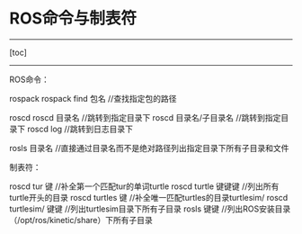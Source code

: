 # ROS命令与制表符

---

[toc]



---



ROS命令：



rospack
rospack find 包名              //查找指定包的路径

roscd 
roscd 目录名                   //跳转到指定目录下
roscd 目录名/子目录名          //跳转到指定目录下
roscd log                     //跳转到日志目录下

rosls 目录名                  //直接通过目录名而不是绝对路径列出指定目录下所有子目录和文件

制表符：

roscd tur <TAB>键                          //补全第一个匹配tur的单词turtle
roscd turtle <TAB>键<TAB>键<TAB>键         //列出所有turtle开头的目录
roscd turtles <TAB>键                      //补全唯一匹配turtles的目录turtlesim/
roscd turtlesim/ <TAB>键<TAB>键            //列出turtlesim目录下所有子目录
rosls <TAB>键<TAB>键                       //列出ROS安装目录（/opt/ros/kinetic/share）下所有子目录